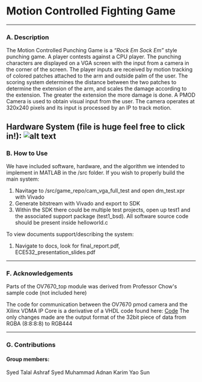 # Motion Controlled Fighting Game
-----------------------------------------------------
### A. Description
The Motion Controlled Punching Game is a _“Rock Em Sock Em”_ style punching game. A player contests against a CPU player. The punching characters are displayed on a VGA screen with the input from a camera in the corner of the screen. The player inputs are received by motion tracking of colored patches attached to the arm and outside palm of the user. The scoring system determines the distance between the two patches to determine the extension of the arm, and scales the damage according to the extension. The greater the extension the more damage is done.
A PMOD Camera is used to obtain visual input from the user. The camera operates at 320x240 pixels and its input is processed by an IP to track motion.

Hardware System (file is huge feel free to click in!):
![alt text][system_setup]
-----------------------------------------------------
### B. How to Use
We have included software, hardware, and the algorithm we intended to implement in MATLAB in the /src folder. 
If you wish to properly build the main system:
1. Navitage to /src/game_repo/cam_vga_full_test and open dm_test.xpr with Vivado
2. Generate bitstream with Vivado and export to SDK
3. Within the SDK there could be multiple test projects, open up test1 and the associated support package (test1_bsd). All software source code should be present inside helloworld.c

To view documents support/describing the system:
1. Navigate to docs, look for final_report.pdf, ECE532_presentation_slides.pdf
-----------------------------------------------------
### F. Acknowledgements
Parts of the OV7670_top module was derived from Professor Chow's sample code (not included here)

The code for communication between the OV7670 pmod camera and the Xilinx VDMA IP Core is a derivative of a VHDL code found here:
[Code](http://lauri.xn--vsandi-pxa.com/hdl/zybo-ov7670-to-vga.html)
The only changes made are the output format of the 32bit piece of data from RGBA (8:8:8:8) to RGB444

[system_setup]: https://cloud.githubusercontent.com/assets/4521292/7080333/6a9e7392-defe-11e4-9a9e-a2a1cae01f35.png
-----------------------------------------------------
### G. Contributions
#### Group members:
Syed Talal Ashraf
Syed Muhammad Adnan Karim
Yao Sun